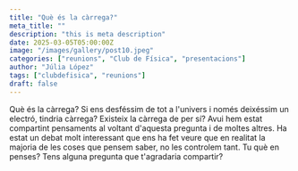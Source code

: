 ```yaml
---
title: "Què és la càrrega?"
meta_title: ""
description: "this is meta description"
date: 2025-03-05T05:00:00Z
image: "/images/gallery/post10.jpeg"
categories: ["reunions", "Club de Física", "presentacions"]
author: "Júlia López"
tags: ["clubdefisica", "reunions"]
draft: false
---
```

Què és la càrrega? Si ens desféssim de tot a l'univers i només deixéssim un electró, tindria càrrega? Existeix la càrrega de per sí? Avui hem estat compartint pensaments al voltant d'aquesta pregunta i de moltes altres. Ha estat un debat molt interessant que ens ha fet veure que en realitat la majoria de les coses que pensem saber, no les controlem tant. Tu què en penses? Tens alguna pregunta que t'agradaria compartir?


